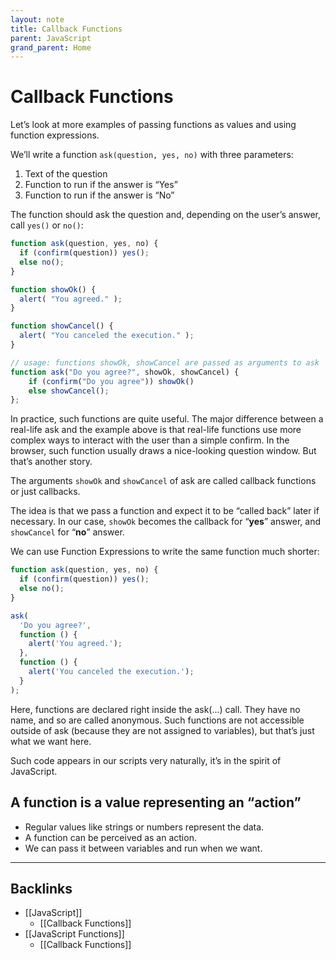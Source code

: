```yaml
---
layout: note
title: Callback Functions
parent: JavaScript
grand_parent: Home
---
```


# Callback Functions

Let’s look at more examples of passing functions as values and using function expressions.

We’ll write a function `ask(question, yes, no)` with three parameters:

1. Text of the question
2. Function to run if the answer is “Yes”
3. Function to run if the answer is “No”

The function should ask the question and, depending on the user’s answer, call `yes()` or `no()`:

```javascript
function ask(question, yes, no) {
  if (confirm(question)) yes();
  else no();
}
```

```javascript
function showOk() {
  alert( "You agreed." );
}

function showCancel() {
  alert( "You canceled the execution." );
}

// usage: functions showOk, showCancel are passed as arguments to ask
function ask("Do you agree?", showOk, showCancel) {
	if (confirm("Do you agree")) showOk()
	else showCancel();
};
```

In practice, such functions are quite useful. The major difference between a real-life ask and the example above is that real-life functions use more complex ways to interact with the user than a simple confirm. In the browser, such function usually draws a nice-looking question window. But that’s another story.

The arguments `showOk` and `showCancel` of ask are called callback functions or just callbacks.

The idea is that we pass a function and expect it to be “called back” later if necessary. In our case, `showOk` becomes the callback for “**yes**” answer, and `showCancel` for “**no**” answer.

We can use Function Expressions to write the same function much shorter:

```javascript
function ask(question, yes, no) {
  if (confirm(question)) yes();
  else no();
}

ask(
  'Do you agree?',
  function () {
    alert('You agreed.');
  },
  function () {
    alert('You canceled the execution.');
  }
);
```

Here, functions are declared right inside the ask(...) call. They have no name, and so are called anonymous. Such functions are not accessible outside of ask (because they are not assigned to variables), but that’s just what we want here.

Such code appears in our scripts very naturally, it’s in the spirit of JavaScript.

## A function is a value representing an “action”

- Regular values like strings or numbers represent the data.
- A function can be perceived as an action.
- We can pass it between variables and run when we want.

---
## Backlinks
* [[JavaScript]]
	* [[Callback Functions]]
* [[JavaScript Functions]]
	* [[Callback Functions]]

